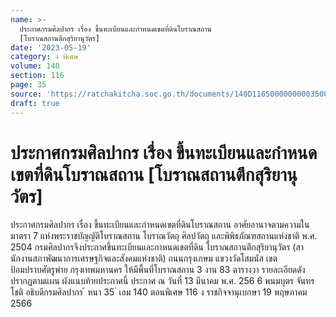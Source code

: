 ```yaml
---
name: >-
  ประกาศกรมศิลปากร เรื่อง ขึ้นทะเบียนและกำหนดเขตที่ดินโบราณสถาน
  [โบราณสถานตึกสุริยานุวัตร]
date: '2023-05-19'
category: ง พิเศษ
volume: 140
section: 116
page: 35
source: 'https://ratchakitcha.soc.go.th/documents/140D116S0000000003500.pdf'
draft: true
---
```


# ประกาศกรมศิลปากร เรื่อง ขึ้นทะเบียนและกำหนดเขตที่ดินโบราณสถาน [โบราณสถานตึกสุริยานุวัตร]

ประกาศกรมศิลปากร เรื่อง ขึ้นทะเบียนและกำหนดเขตที่ดินโบราณสถาน อาศัยอานาจตามความในมาตรา 7 แห่งพระราชบัญญัติโบราณสถาน โบราณวัตถุ ศิลปวัตถุ และพิพิธภัณฑสถานแห่งชาติ พ.ศ. 2504 กรมศิลปากรจึงประกาศขึ้นทะเบียนและกาหนดเขตที่ดิน โบราณสถานตึกสุริยานุวัตร (สานักงานสภาพัฒนาการเศรษฐกิจและสังคมแห่งชาติ) ถนนกรุงเกษม แขวงวัดโสมนัส เขตป้อมปราบศัตรูพ่าย กรุงเทพมหานคร ให้มีพื้นที่โบราณสถาน 3 งาน 83 ตารางวา รายละเอียดดังปรากฏตามแผน ผังแนบท้ายประกาศนี้ ประกาศ ณ วันที่ 13 มีนาคม พ.ศ. 256 6 พนมบุตร จันทรโชติ อธิบดีกรมศิลปากร ้ หนา 35 ่ เลม 140 ตอนพิเศษ 116 ง ราชกิจจานุเบกษา 19 พฤษภาคม 2566

